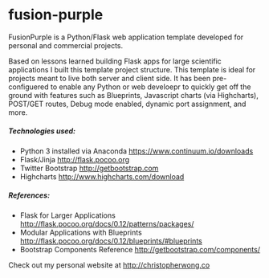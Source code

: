 # fusion-purple
FusionPurple is a Python/Flask web application template developed for personal and commercial projects.

Based on lessons learned building Flask apps for large scientific applications I built this template project structure. This template
is ideal for projects meant to live both server and client side. It has been pre-configuered to enable any Python or web develoepr to quickly get off the ground with features such as Blueprints, Javascript charts (via Highcharts), POST/GET routes, Debug mode enabled, dynamic port assignment, and more.

##### Technologies used:
* Python 3 installed via Anaconda https://www.continuum.io/downloads
* Flask/Jinja http://flask.pocoo.org
* Twitter Bootstrap http://getbootstrap.com
* Highcharts http://www.highcharts.com/download

##### References:
* Flask for Larger Applications http://flask.pocoo.org/docs/0.12/patterns/packages/
* Modular Applications with Blueprints http://flask.pocoo.org/docs/0.12/blueprints/#blueprints
* Bootstrap Components Reference http://getbootstrap.com/components/

Check out my personal website at http://christopherwong.co
